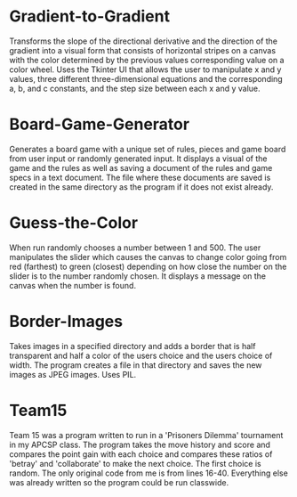 # Gradient-to-Gradient
Transforms the slope of the directional derivative and the direction of the gradient into a visual form that consists of horizontal stripes on a canvas with the color determined by the previous values corresponding value on a color wheel. Uses the Tkinter UI that allows the user to manipulate x and y values, three different three-dimensional equations and the corresponding a, b, and c constants, and the step size between each x and y value.

# Board-Game-Generator
Generates a board game with a unique set of rules, pieces and game board from user input or randomly generated input. It displays a visual of the game and the rules as well as saving a document of the rules and game specs in a text document. The file where these documents are saved is created in the same directory as the program if it does not exist already. 

# Guess-the-Color
When run randomly chooses a number between 1 and 500. The user manipulates the slider which causes the canvas to change color going from red (farthest) to green (closest) depending on how close the number on the slider is to the number randomly chosen. It displays a message on the canvas when the number is found.

# Border-Images
Takes images in a specified directory and adds a border that is half transparent and half a color of the users choice and the users choice of width. The program creates a file in that directory and saves the new images as JPEG images. Uses PIL.

# Team15
Team 15 was a program written to run in a 'Prisoners Dilemma' tournament in my APCSP class. The program takes the move history and score and compares the point gain with each choice and compares these ratios of 'betray' and 'collaborate' to make the next choice. The first choice is random. The only original code from me is from lines 16-40. Everything else was already written so the program could be run classwide.
